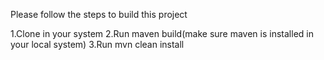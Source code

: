 Please follow the steps to build this project

1.Clone in your system
2.Run maven build(make sure maven is installed in your local system)
3.Run mvn clean install
